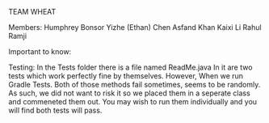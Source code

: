 TEAM WHEAT

Members:    Humphrey Bonsor
            Yizhe (Ethan) Chen
            Asfand Khan
            Kaixi Li
            Rahul Ramji
            

Important to know:

Testing: In the Tests folder there is a file named ReadMe.java
In it are two tests which work perfectly fine by themselves. However, When we run Gradle Tests. Both of those methods fail sometimes, seems to be randomly. As such, we did not want to risk it so we placed them in a seperate class and commeneted them out. You may wish to run them individually and you will find both tests will pass.


